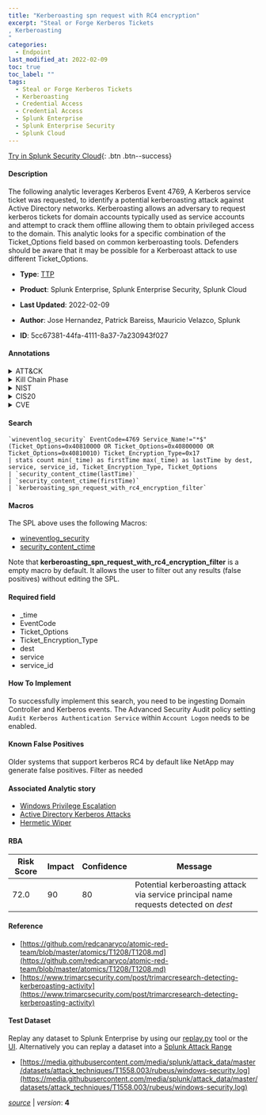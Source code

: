 ```yaml
---
title: "Kerberoasting spn request with RC4 encryption"
excerpt: "Steal or Forge Kerberos Tickets
, Kerberoasting
"
categories:
  - Endpoint
last_modified_at: 2022-02-09
toc: true
toc_label: ""
tags:
  - Steal or Forge Kerberos Tickets
  - Kerberoasting
  - Credential Access
  - Credential Access
  - Splunk Enterprise
  - Splunk Enterprise Security
  - Splunk Cloud
---
```




[Try in Splunk Security Cloud](https://www.splunk.com/en_us/products/cyber-security.html){: .btn .btn--success}

#### Description

The following analytic leverages Kerberos Event 4769, A Kerberos service ticket was requested, to identify a potential kerberoasting attack against Active Directory networks. Kerberoasting allows an adversary to request kerberos tickets for domain accounts typically used as service accounts and attempt to crack them offline allowing them to obtain privileged access to the domain. This analytic looks for a specific combination of the Ticket_Options field based on common kerberoasting tools. Defenders should be aware that it may be possible for a Kerberoast attack to use different Ticket_Options.

- **Type**: [TTP](https://github.com/splunk/security_content/wiki/Detection-Analytic-Types)
- **Product**: Splunk Enterprise, Splunk Enterprise Security, Splunk Cloud

- **Last Updated**: 2022-02-09
- **Author**: Jose Hernandez, Patrick Bareiss, Mauricio Velazco, Splunk
- **ID**: 5cc67381-44fa-4111-8a37-7a230943f027


#### Annotations

<details>
  <summary>ATT&CK</summary>

<div markdown="1">


| ID             | Technique        |  Tactic             |
| -------------- | ---------------- |-------------------- |
| [T1558](https://attack.mitre.org/techniques/T1558/) | Steal or Forge Kerberos Tickets | Credential Access |

| [T1558.003](https://attack.mitre.org/techniques/T1558/003/) | Kerberoasting | Credential Access |

</div>
</details>


<details>
  <summary>Kill Chain Phase</summary>

<div markdown="1">

* Exploitation


</div>
</details>


<details>
  <summary>NIST</summary>

<div markdown="1">

* DE.CM



</div>
</details>

<details>
  <summary>CIS20</summary>

<div markdown="1">

* CIS 8
* CIS 16



</div>
</details>

<details>
  <summary>CVE</summary>

<div markdown="1">


</div>
</details>

#### Search

```
`wineventlog_security` EventCode=4769 Service_Name!="*$" (Ticket_Options=0x40810000 OR Ticket_Options=0x40800000 OR Ticket_Options=0x40810010) Ticket_Encryption_Type=0x17 
| stats count min(_time) as firstTime max(_time) as lastTime by dest, service, service_id, Ticket_Encryption_Type, Ticket_Options 
| `security_content_ctime(lastTime)` 
| `security_content_ctime(firstTime)` 
| `kerberoasting_spn_request_with_rc4_encryption_filter`
```

#### Macros
The SPL above uses the following Macros:
* [wineventlog_security](https://github.com/splunk/security_content/blob/develop/macros/wineventlog_security.yml)
* [security_content_ctime](https://github.com/splunk/security_content/blob/develop/macros/security_content_ctime.yml)

Note that **kerberoasting_spn_request_with_rc4_encryption_filter** is a empty macro by default. It allows the user to filter out any results (false positives) without editing the SPL.

#### Required field
* _time
* EventCode
* Ticket_Options
* Ticket_Encryption_Type
* dest
* service
* service_id


#### How To Implement
To successfully implement this search, you need to be ingesting Domain Controller and Kerberos events. The Advanced Security Audit policy setting `Audit Kerberos Authentication Service` within `Account Logon` needs to be enabled.

#### Known False Positives
Older systems that support kerberos RC4 by default like NetApp may generate false positives. Filter as needed

#### Associated Analytic story
* [Windows Privilege Escalation](/stories/windows_privilege_escalation)
* [Active Directory Kerberos Attacks](/stories/active_directory_kerberos_attacks)
* [Hermetic Wiper](/stories/hermetic_wiper)




#### RBA

| Risk Score  | Impact      | Confidence   | Message      |
| ----------- | ----------- |--------------|--------------|
| 72.0 | 90 | 80 | Potential kerberoasting attack via service principal name requests detected on $dest$ |


#### Reference

* [https://github.com/redcanaryco/atomic-red-team/blob/master/atomics/T1208/T1208.md](https://github.com/redcanaryco/atomic-red-team/blob/master/atomics/T1208/T1208.md)
* [https://www.trimarcsecurity.com/post/trimarcresearch-detecting-kerberoasting-activity](https://www.trimarcsecurity.com/post/trimarcresearch-detecting-kerberoasting-activity)



#### Test Dataset
Replay any dataset to Splunk Enterprise by using our [replay.py](https://github.com/splunk/attack_data#using-replaypy) tool or the [UI](https://github.com/splunk/attack_data#using-ui).
Alternatively you can replay a dataset into a [Splunk Attack Range](https://github.com/splunk/attack_range#replay-dumps-into-attack-range-splunk-server)


* [https://media.githubusercontent.com/media/splunk/attack_data/master/datasets/attack_techniques/T1558.003/rubeus/windows-security.log](https://media.githubusercontent.com/media/splunk/attack_data/master/datasets/attack_techniques/T1558.003/rubeus/windows-security.log)



[*source*](https://github.com/splunk/security_content/tree/develop/detections/endpoint/kerberoasting_spn_request_with_rc4_encryption.yml) \| *version*: **4**